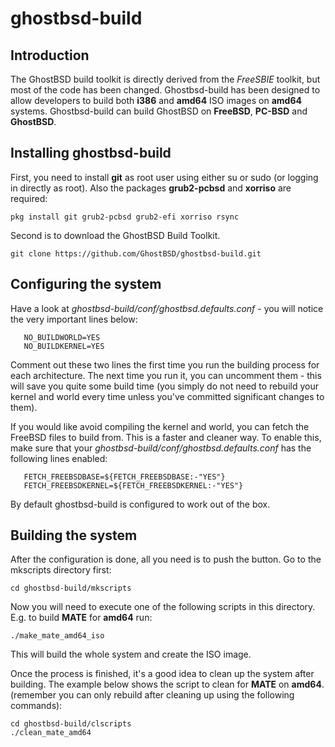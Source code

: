 ghostbsd-build
==============
## Introduction
The GhostBSD build toolkit is directly derived from the _FreeSBIE_ toolkit, but most of the code has been changed. Ghostbsd-build has been 
designed to allow developers to build both __i386__ and __amd64__ ISO images on __amd64__ systems. Ghostbsd-build can build GhostBSD on 
__FreeBSD__, __PC-BSD__ and __GhostBSD__.
## Installing ghostbsd-build
First, you need to install __git__ as root user using either su or sudo (or logging in directly as root). Also the packages __grub2-pcbsd__ 
and __xorriso__ are required:
```
pkg install git grub2-pcbsd grub2-efi xorriso rsync
```
Second is to download the GhostBSD Build Toolkit.
```
git clone https://github.com/GhostBSD/ghostbsd-build.git
```

## Configuring the system

Have a look at _ghostbsd-build/conf/ghostbsd.defaults.conf_ - you will notice the very important lines below:
```
   NO_BUILDWORLD=YES
   NO_BUILDKERNEL=YES
```

Comment out these two lines the first time you run the building process for each architecture. The next time you run it, 
you can uncomment them - this will save you quite some build time (you simply do not need to rebuild your kernel and world every time 
unless you've committed significant changes to them).

If you would like avoid compiling the kernel and world, you can fetch the FreeBSD files to build from. This is a faster and cleaner way. 
To enable this, make sure that your _ghostbsd-build/conf/ghostbsd.defaults.conf_ has the following lines enabled:
```
   FETCH_FREEBSDBASE=${FETCH_FREEBSDBASE:-"YES"}
   FETCH_FREEBSDKERNEL=${FETCH_FREEBSDKERNEL:-"YES"}
```
By default ghostbsd-build is configured to work out of the box.

## Building the system

After the configuration is done, all you need is to push the button. Go to the mkscripts directory first:
```
cd ghostbsd-build/mkscripts
```   
Now you will need to execute one of the following scripts in this directory. E.g. to build __MATE__ for __amd64__ run:
```
./make_mate_amd64_iso
```
This will build the whole system and create the ISO image. 

Once the process is finished, it's a good idea to clean up the system after building. The example below shows the script to clean for __MATE__ on __amd64__. 
(remember you can only rebuild after cleaning up using the following commands):
```
cd ghostbsd-build/clscripts
./clean_mate_amd64
```
